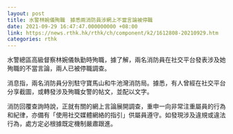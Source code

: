 ```yaml
---
layout: post
title: 水警林婉儀殉職　據悉兩消防員涉網上不當言論被停職
date: 2021-09-29 16:47:47.000000000 +08:00
link: https://news.rthk.hk/rthk/ch/component/k2/1612808-20210929.htm
categories: rthk
---
```


水警總區高級督察林婉儀執勤時殉職，據了解，兩名消防員在社交平台發表涉及她殉職的不當言論，兩人已被停職調查。

消息指，兩名消防員分別駐守寶馬山和牛池灣消防局。據悉，有人曾經在社交平台分享截圖，或轉發涉及殉職女警的帖文，並配以文字。

消防回覆查詢時說，正就有關的網上言論展開調查，重申一向非常注重屬員的行為和紀律，亦備有「使用社交媒體網絡的指引」供屬員遵守。如發現涉及違規或違法行為，處方定必根據既定機制嚴肅跟進。

